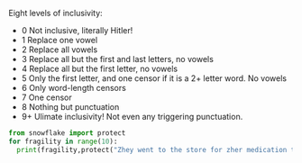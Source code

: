 Eight levels of inclusivity:  
- 0	Not inclusive, literally Hitler!
- 1	Replace one vowel
- 2	Replace all vowels
- 3	Replace all but the first and last letters, no vowels
- 4	Replace all but the first letter, no vowels
- 5	Only the first letter, and one censor if it is a 2+ letter word.  No vowels
- 6	Only word-length censors
- 7	One censor
- 8	Nothing but punctuation
- 9+	Ulimate inclusivity! Not even any triggering punctuation.

```python
from snowflake import protect
for fragility in range(10):
  print(fragility,protect("Zhey went to the store for zher medication today.",fragility))
```

